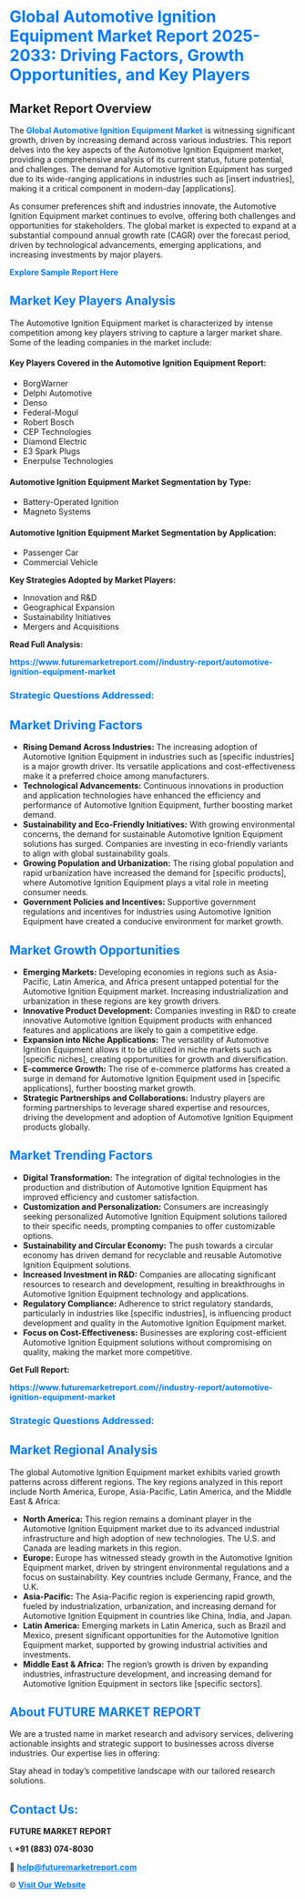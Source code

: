 <h1 style="color: #007BFF;">Global Automotive Ignition Equipment Market Report 2025-2033: Driving Factors, Growth Opportunities, and Key Players</h1>

<section id="overview">
<h2>Market Report Overview</h2>
<p>The <a href="https://www.futuremarketreport.com//industry-report/automotive-ignition-equipment-market" style="color: #007BFF; text-decoration: none;"><strong>Global Automotive Ignition Equipment Market</strong></a> is witnessing significant growth, driven by increasing demand across various industries. This report delves into the key aspects of the Automotive Ignition Equipment market, providing a comprehensive analysis of its current status, future potential, and challenges. The demand for Automotive Ignition Equipment has surged due to its wide-ranging applications in industries such as [insert industries], making it a critical component in modern-day [applications].</p>
<p>As consumer preferences shift and industries innovate, the Automotive Ignition Equipment market continues to evolve, offering both challenges and opportunities for stakeholders. The global market is expected to expand at a substantial compound annual growth rate (CAGR) over the forecast period, driven by technological advancements, emerging applications, and increasing investments by major players.</p>
</section>

<section id="overview">
<p><a href="https://www.futuremarketreport.com//request-sample/reportId=85219" style="color: #007BFF; text-decoration: none;"><strong>Explore Sample Report Here</strong></a></p>
</section>

<section id="key-players">
<h2 style="color: #007BFF;">Market Key Players Analysis</h2>
<p>The Automotive Ignition Equipment market is characterized by intense competition among key players striving to capture a larger market share. Some of the leading companies in the market include:</p>
<h4>Key Players Covered in the Automotive Ignition Equipment Report:</h4>
<ul><li>BorgWarner</li><li>Delphi Automotive</li><li>Denso</li><li>Federal-Mogul</li><li>Robert Bosch</li><li>CEP Technologies</li><li>Diamond Electric</li><li>E3 Spark Plugs</li><li>Enerpulse Technologies</li></ul>
<h4>Automotive Ignition Equipment Market Segmentation by Type:</h4>
<ul><li>Battery-Operated Ignition</li><li>Magneto Systems</li></ul>

<h4>Automotive Ignition Equipment Market Segmentation by Application:</h4>
<ul><li>Passenger Car</li><li>Commercial Vehicle</li></ul>
<p><strong>Key Strategies Adopted by Market Players:</strong></p>
<ul>
<li>Innovation and R&D</li>
<li>Geographical Expansion</li>
<li>Sustainability Initiatives</li>
<li>Mergers and Acquisitions</li>
</ul>
</section>

<section>
<p><strong>Read Full Analysis: </strong></p><a href="https://www.futuremarketreport.com//industry-report/automotive-ignition-equipment-market" style="color: #007BFF; text-decoration: none;"><strong>https://www.futuremarketreport.com//industry-report/automotive-ignition-equipment-market</strong></a>
<h3 style="color: #007BFF;">Strategic Questions Addressed:</h3>
</section>

<section id="driving-factors">
<h2 style="color: #007BFF;">Market Driving Factors</h2>
<ul>
<li><strong>Rising Demand Across Industries:</strong> The increasing adoption of Automotive Ignition Equipment in industries such as [specific industries] is a major growth driver. Its versatile applications and cost-effectiveness make it a preferred choice among manufacturers.</li>
<li><strong>Technological Advancements:</strong> Continuous innovations in production and application technologies have enhanced the efficiency and performance of Automotive Ignition Equipment, further boosting market demand.</li>
<li><strong>Sustainability and Eco-Friendly Initiatives:</strong> With growing environmental concerns, the demand for sustainable Automotive Ignition Equipment solutions has surged. Companies are investing in eco-friendly variants to align with global sustainability goals.</li>
<li><strong>Growing Population and Urbanization:</strong> The rising global population and rapid urbanization have increased the demand for [specific products], where Automotive Ignition Equipment plays a vital role in meeting consumer needs.</li>
<li><strong>Government Policies and Incentives:</strong> Supportive government regulations and incentives for industries using Automotive Ignition Equipment have created a conducive environment for market growth.</li>
</ul>
</section>

<section id="growth-opportunities">
<h2 style="color: #007BFF;">Market Growth Opportunities</h2>
<ul>
<li><strong>Emerging Markets:</strong> Developing economies in regions such as Asia-Pacific, Latin America, and Africa present untapped potential for the Automotive Ignition Equipment market. Increasing industrialization and urbanization in these regions are key growth drivers.</li>
<li><strong>Innovative Product Development:</strong> Companies investing in R&D to create innovative Automotive Ignition Equipment products with enhanced features and applications are likely to gain a competitive edge.</li>
<li><strong>Expansion into Niche Applications:</strong> The versatility of Automotive Ignition Equipment allows it to be utilized in niche markets such as [specific niches], creating opportunities for growth and diversification.</li>
<li><strong>E-commerce Growth:</strong> The rise of e-commerce platforms has created a surge in demand for Automotive Ignition Equipment used in [specific applications], further boosting market growth.</li>
<li><strong>Strategic Partnerships and Collaborations:</strong> Industry players are forming partnerships to leverage shared expertise and resources, driving the development and adoption of Automotive Ignition Equipment products globally.</li>
</ul>
</section>

<section id="trending-factors">
<h2 style="color: #007BFF;">Market Trending Factors</h2>
<ul>
<li><strong>Digital Transformation:</strong> The integration of digital technologies in the production and distribution of Automotive Ignition Equipment has improved efficiency and customer satisfaction.</li>
<li><strong>Customization and Personalization:</strong> Consumers are increasingly seeking personalized Automotive Ignition Equipment solutions tailored to their specific needs, prompting companies to offer customizable options.</li>
<li><strong>Sustainability and Circular Economy:</strong> The push towards a circular economy has driven demand for recyclable and reusable Automotive Ignition Equipment solutions.</li>
<li><strong>Increased Investment in R&D:</strong> Companies are allocating significant resources to research and development, resulting in breakthroughs in Automotive Ignition Equipment technology and applications.</li>
<li><strong>Regulatory Compliance:</strong> Adherence to strict regulatory standards, particularly in industries like [specific industries], is influencing product development and quality in the Automotive Ignition Equipment market.</li>
<li><strong>Focus on Cost-Effectiveness:</strong> Businesses are exploring cost-efficient Automotive Ignition Equipment solutions without compromising on quality, making the market more competitive.</li>
</ul>
</section>

<section>
<p><strong>Get Full Report: </strong></p><a href="https://www.futuremarketreport.com//industry-report/automotive-ignition-equipment-market" style="color: #007BFF; text-decoration: none;"><strong>https://www.futuremarketreport.com//industry-report/automotive-ignition-equipment-market</strong></a>
<h3 style="color: #007BFF;">Strategic Questions Addressed:</h3>
</section>


<section id="regional-analysis">
<h2 style="color: #007BFF;">Market Regional Analysis</h2>
<p>The global Automotive Ignition Equipment market exhibits varied growth patterns across different regions. The key regions analyzed in this report include North America, Europe, Asia-Pacific, Latin America, and the Middle East & Africa:</p>
<ul>
<li><strong>North America:</strong> This region remains a dominant player in the Automotive Ignition Equipment market due to its advanced industrial infrastructure and high adoption of new technologies. The U.S. and Canada are leading markets in this region.</li>
<li><strong>Europe:</strong> Europe has witnessed steady growth in the Automotive Ignition Equipment market, driven by stringent environmental regulations and a focus on sustainability. Key countries include Germany, France, and the U.K.</li>
<li><strong>Asia-Pacific:</strong> The Asia-Pacific region is experiencing rapid growth, fueled by industrialization, urbanization, and increasing demand for Automotive Ignition Equipment in countries like China, India, and Japan.</li>
<li><strong>Latin America:</strong> Emerging markets in Latin America, such as Brazil and Mexico, present significant opportunities for the Automotive Ignition Equipment market, supported by growing industrial activities and investments.</li>
<li><strong>Middle East & Africa:</strong> The region’s growth is driven by expanding industries, infrastructure development, and increasing demand for Automotive Ignition Equipment in sectors like [specific sectors].</li>
</ul>
</section>

<footer>
<h2 style="color: #007BFF;">About FUTURE MARKET REPORT</h2>
<p>We are a trusted name in market research and advisory services, delivering actionable insights and strategic support to businesses across diverse industries. Our expertise lies in offering:</p>

<p>Stay ahead in today’s competitive landscape with our tailored research solutions.</p>

<h2 style="color: #007BFF;">Contact Us:</h2>
<p><strong>FUTURE MARKET REPORT</strong></p>
<p>📞 <strong>+91 (883) 074-8030</strong></p>
<p>📧 <strong><a href="mailto:help@futuremarketreport.com" style="color: #007BFF;">help@futuremarketreport.com</a></strong></p>
<p>🌐 <strong><a href="https://www.futuremarketreport.com/" style="color: #007BFF;">Visit Our Website</a></strong></p>
</footer>